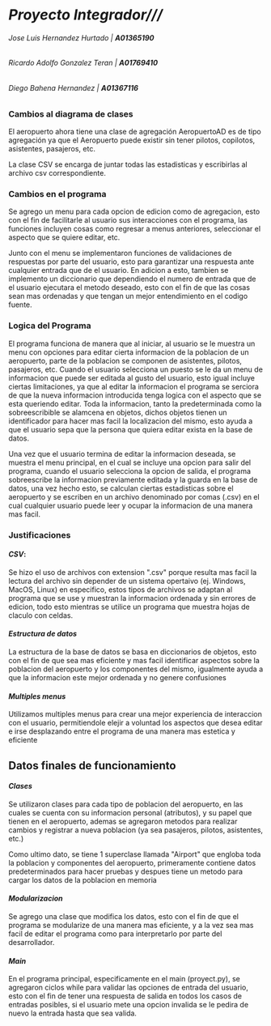 # *Proyecto Integrador///*

###### *Jose Luis Hernandez Hurtado* | **A01365190**
###### *Ricardo Adolfo Gonzalez Teran* | **A01769410**
###### *Diego Bahena Hernandez* | **A01367116**

### **Cambios al diagrama de clases**

  El aeropuerto ahora tiene una clase de agregación AeropuertoAD es de tipo agregación ya que el Aeropuerto
  puede existir sin tener pilotos, copilotos, asistentes, pasajeros, etc.

  La clase CSV se encarga de juntar todas las estadisticas y escribirlas al archivo csv correspondiente.

### **Cambios en el programa**

  Se agrego un menu para cada opcion de edicion como de agregacion, esto con el fin de facilitarle al usuario sus interacciones con el programa, las funciones incluyen cosas como regresar a menus anteriores, seleccionar el aspecto que se quiere editar, etc.

  Junto con el menu se implementaron funciones de validaciones de respuestas por parte del usuario, esto para garantizar una respuesta ante cualquier entrada que de el usuario.
  En adicion a esto, tambien se implemento un diccionario que dependiendo el numero de entrada que de el usuario ejecutara el metodo deseado, esto con el fin de que las cosas sean mas ordenadas y que tengan un mejor entendimiento en el codigo fuente.

### **Logica del Programa**

  El programa funciona de manera que al iniciar, al usuario se le muestra un menu con opciones para editar cierta informacion de la poblacion de un aeropuerto, parte de la poblacion se componen de asistentes, pilotos, pasajeros, etc. Cuando el usuario selecciona un puesto se le da un menu de informacion que puede ser editada al gusto del usuario, esto igual incluye ciertas limitaciones, ya que al editar la informacion el programa se serciora de que la nueva informacion introducida tenga logica con el aspecto que se esta queriendo editar. Toda la informacion, tanto la predeterminada como la sobreescribible se alamcena en objetos, dichos objetos tienen un identificador para hacer mas facil la localizacion del mismo, esto ayuda a que el usuario sepa que la persona que quiera editar exista en la base de datos.

  Una vez que el usuario termina de editar la informacion deseada, se muestra el menu principal, en el cual se incluye una opcion para salir del programa, cuando el usuario selecciona la opcion de salida, el programa sobreescribe la informacion previamente editada y la guarda en la base de datos, una vez hecho esto, se calculan ciertas estadisticas sobre el aeropuerto y se escriben en un archivo denominado por comas (.csv) en el cual cualquier usuario puede leer y ocupar la informacion de una manera mas facil.

### **Justificaciones**

#### *CSV*:

  Se hizo el uso de archivos con extension ".csv" porque resulta mas facil la lectura del archivo sin depender de un sistema opertaivo (ej. Windows, MacOS, Linux) en especifico, estos tipos de archivos se adaptan al programa que se use y muestran la informacion ordenada y sin errores de edicion, todo esto mientras se utilice un programa que muestra hojas de claculo con celdas.

#### *Estructura de datos*

  La estructura de la base de datos se basa en diccionarios de objetos, esto con el fin de que sea mas eficiente y mas facil identificar aspectos sobre la poblacion del aeropuerto y los componentes del mismo, igualmente ayuda a que la informacion este mejor ordenada y no genere confusiones

#### *Multiples menus*

  Utilizamos multiples menus para crear una mejor experiencia de interaccion con el usuario, permitiendole elejir a voluntad los aspectos que desea editar e irse desplazando entre el programa de una manera mas estetica y eficiente

## **Datos finales de funcionamiento**

#### *Clases*

  Se utilizaron clases para cada tipo de poblacion del aeropuerto, en las cuales se cuenta con su informacion personal (atributos), y su papel que tienen en el aeropuerto, ademas se agregaron metodos para realizar cambios y registrar a nueva poblacion (ya sea pasajeros, pilotos, asistentes, etc.)

  Como ultimo dato, se tiene 1 superclase llamada "Airport" que engloba toda la poblacion y componentes del aeropuerto, primeramente contiene datos predeterminados para hacer pruebas y despues tiene un metodo para cargar los datos de la poblacion en memoria

#### *Modularizacion*

  Se agrego una clase que modifica los datos, esto con el fin de que el programa se modularize de una manera mas eficiente, y a la vez sea mas facil de editar el programa como para interpretarlo por parte del desarrollador.

#### *Main*

  En el programa principal, especificamente en el main (proyect.py), se agregaron ciclos while para validar las opciones de entrada del usuario, esto con el fin de tener una respuesta de salida en todos los casos de entradas posibles, si el usuario mete una opcion invalida se le pedira de nuevo la entrada hasta que sea valida.
